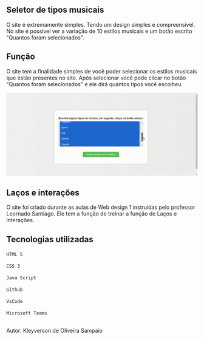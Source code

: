 ## Seletor de tipos musicais
O site é extremamente simples. Tendo um design simples e compreensivel. No site é possível ver a variação de 10 estilos musicais e um botão escrito "Quantos foram selecionados".
 
## Função
O site tem a finalidade simples de você poder selecionar os estilos musicais que estão presentes no site. Após selecionar você pode clicar no botão "Quantos foram selecionados" e ele dirá quantos tipos você escolheu.
 
![lacofor](img/laco.gif)
 
## Laços e interações
O site foi criado durante as aulas de Web design 1 instruidas pelo professor Leornado Santiago. Ele tem a função de treinar a função de Laços e interações.
 
## Tecnologias utilizadas
 
```HTML 5```

```CSS 3```

```Java Script```

```Github```

```VsCode```

```Microsoft Teams```
 
##
Autor: Kleyverson de Oliveira Sampaio